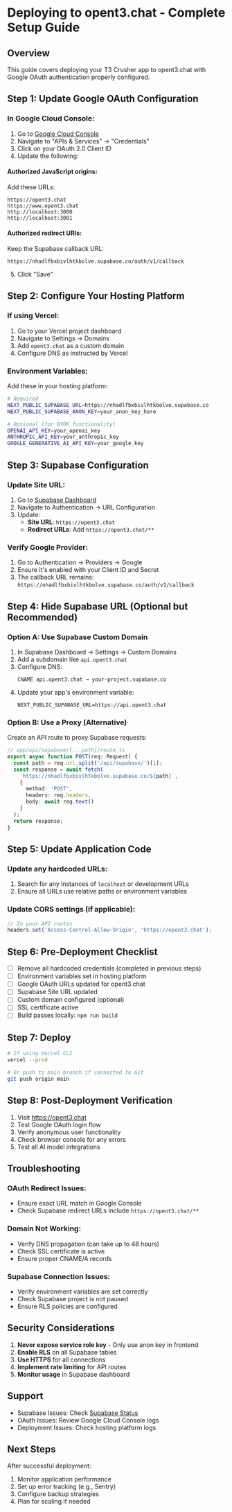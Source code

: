 # Deploying to opent3.chat - Complete Setup Guide

## Overview
This guide covers deploying your T3 Crusher app to opent3.chat with Google OAuth authentication properly configured.

## Step 1: Update Google OAuth Configuration

### In Google Cloud Console:

1. Go to [Google Cloud Console](https://console.cloud.google.com/)
2. Navigate to "APIs & Services" → "Credentials"
3. Click on your OAuth 2.0 Client ID
4. Update the following:

#### Authorized JavaScript origins:
Add these URLs:
```
https://opent3.chat
https://www.opent3.chat
http://localhost:3000
http://localhost:3001
```

#### Authorized redirect URIs:
Keep the Supabase callback URL:
```
https://nhadlfbxbivlhtkbolve.supabase.co/auth/v1/callback
```

5. Click "Save"

## Step 2: Configure Your Hosting Platform

### If using Vercel:

1. Go to your Vercel project dashboard
2. Navigate to Settings → Domains
3. Add `opent3.chat` as a custom domain
4. Configure DNS as instructed by Vercel

### Environment Variables:
Add these in your hosting platform:

```bash
# Required
NEXT_PUBLIC_SUPABASE_URL=https://nhadlfbxbivlhtkbolve.supabase.co
NEXT_PUBLIC_SUPABASE_ANON_KEY=your_anon_key_here

# Optional (for BYOK functionality)
OPENAI_API_KEY=your_openai_key
ANTHROPIC_API_KEY=your_anthropic_key
GOOGLE_GENERATIVE_AI_API_KEY=your_google_key
```

## Step 3: Supabase Configuration

### Update Site URL:

1. Go to [Supabase Dashboard](https://supabase.com/dashboard)
2. Navigate to Authentication → URL Configuration
3. Update:
   - **Site URL**: `https://opent3.chat`
   - **Redirect URLs**: Add `https://opent3.chat/**`

### Verify Google Provider:
1. Go to Authentication → Providers → Google
2. Ensure it's enabled with your Client ID and Secret
3. The callback URL remains: `https://nhadlfbxbivlhtkbolve.supabase.co/auth/v1/callback`

## Step 4: Hide Supabase URL (Optional but Recommended)

### Option A: Use Supabase Custom Domain

1. In Supabase Dashboard → Settings → Custom Domains
2. Add a subdomain like `api.opent3.chat`
3. Configure DNS:
   ```
   CNAME api.opent3.chat → your-project.supabase.co
   ```
4. Update your app's environment variable:
   ```
   NEXT_PUBLIC_SUPABASE_URL=https://api.opent3.chat
   ```

### Option B: Use a Proxy (Alternative)

Create an API route to proxy Supabase requests:

```typescript
// app/api/supabase/[...path]/route.ts
export async function POST(req: Request) {
  const path = req.url.split('/api/supabase/')[1];
  const response = await fetch(
    `https://nhadlfbxbivlhtkbolve.supabase.co/${path}`,
    {
      method: 'POST',
      headers: req.headers,
      body: await req.text()
    }
  );
  return response;
}
```

## Step 5: Update Application Code

### Update any hardcoded URLs:

1. Search for any instances of `localhost` or development URLs
2. Ensure all URLs use relative paths or environment variables

### Update CORS settings (if applicable):

```typescript
// In your API routes
headers.set('Access-Control-Allow-Origin', 'https://opent3.chat');
```

## Step 6: Pre-Deployment Checklist

- [ ] Remove all hardcoded credentials (completed in previous steps)
- [ ] Environment variables set in hosting platform
- [ ] Google OAuth URLs updated for opent3.chat
- [ ] Supabase Site URL updated
- [ ] Custom domain configured (optional)
- [ ] SSL certificate active
- [ ] Build passes locally: `npm run build`

## Step 7: Deploy

```bash
# If using Vercel CLI
vercel --prod

# Or push to main branch if connected to Git
git push origin main
```

## Step 8: Post-Deployment Verification

1. Visit https://opent3.chat
2. Test Google OAuth login flow
3. Verify anonymous user functionality
4. Check browser console for any errors
5. Test all AI model integrations

## Troubleshooting

### OAuth Redirect Issues:
- Ensure exact URL match in Google Console
- Check Supabase redirect URLs include `https://opent3.chat/**`

### Domain Not Working:
- Verify DNS propagation (can take up to 48 hours)
- Check SSL certificate is active
- Ensure proper CNAME/A records

### Supabase Connection Issues:
- Verify environment variables are set correctly
- Check Supabase project is not paused
- Ensure RLS policies are configured

## Security Considerations

1. **Never expose service role key** - Only use anon key in frontend
2. **Enable RLS** on all Supabase tables
3. **Use HTTPS** for all connections
4. **Implement rate limiting** for API routes
5. **Monitor usage** in Supabase dashboard

## Support

- Supabase Issues: Check [Supabase Status](https://status.supabase.com/)
- OAuth Issues: Review Google Cloud Console logs
- Deployment Issues: Check hosting platform logs

## Next Steps

After successful deployment:
1. Monitor application performance
2. Set up error tracking (e.g., Sentry)
3. Configure backup strategies
4. Plan for scaling if needed